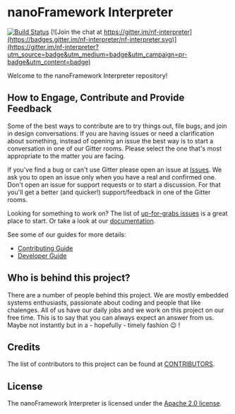 # nanoFramework Interpreter


[![Build Status](https://travis-ci.org/nanoframework/nf-interpreter.svg?branch=master)](https://travis-ci.org/nanoframework/nf-interpreter)
[![Join the chat at https://gitter.im/nf-interpreter](https://badges.gitter.im/nf-interpreter/nf-interpreter.svg)](https://gitter.im/nf-interpreter?utm_source=badge&utm_medium=badge&utm_campaign=pr-badge&utm_content=badge)


Welcome to the nanoFramework Interpreter repository!

## How to Engage, Contribute and Provide Feedback

Some of the best ways to contribute are to try things out, file bugs, and join in design conversations. 
If you are having issues or need a clarification about something, instead of opening an issue the best way is to start a conversation in one of our Gitter rooms.
Please select the one that's most appropriate to the matter you are facing.


If you've find a bug or can't use Gitter please open an issue at [Issues](https://github.com/nanoframework/nf-interpreter/issues).
We ask you to open an issue only when you have a real and confirmed one. Don't open an issue for support requests or to start a discussion. For that you'll get a better (and quicker!) support/feedback in one of the Gitter rooms.

Looking for something to work on? The list of [up-for-grabs issues](https://github.com/nanoframework/nf-interpreter/labels/up-for-grabs)
is a great place to start. Or take a look at our [documentation](docs/).

See some of our guides for more details:

* [Contributing Guide](docs/project-documentation/contributing.md)
* [Developer Guide](docs/project-documentation/developer-guide.md)

## Who is behind this project?

There are a number of people behind this project. We are mostly embedded systems enthusiasts, passionate about coding and people that like chalenges. 
All of us have our daily jobs and we work on this project on our free time.
This is to say that you can always expect an answer from us. Maybe not instantly but in a - hopefully - timely fashion :wink: !

## Credits

The list of contributors to this project can be found at [CONTRIBUTORS](CONTRIBUTORS.md).

## License

The nanoFramework Interpreter is licensed under the [Apache 2.0 license](http://www.apache.org/licenses/LICENSE-2.0).
